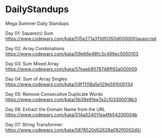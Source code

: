 # DailyStandups
Mega Summer Daily Standups


Day 01: Square(n) Sum https://www.codewars.com/kata/515e271a311df0350d00000f/javascript

Day 02:  Array Combinations https://www.codewars.com/kata/59e66e48fc3c499ec5000103

Day 03: Sum Mixed Array https://www.codewars.com/kata/57eaeb9578748ff92a000009

Day 04: Sum of Array Singles https://www.codewars.com/kata/59f11118a5e129e591000134

Day 05: Remove Consecutive Duplicate Words https://www.codewars.com/kata/5b39e91ee7a2c103300018b3

Day 06: Extract the Domain Name from the URL https://www.codewars.com/kata/514a024011ea4fb54200004b

Day 07: String Transformer: https://www.codewars.com/kata/5878520d52628a092f0002d0/